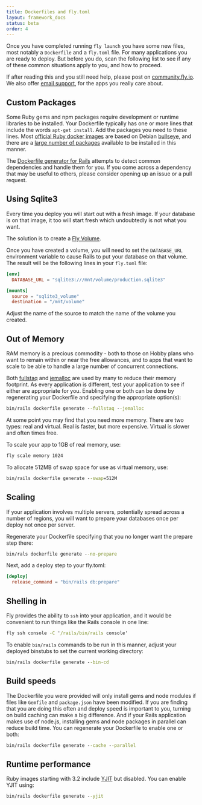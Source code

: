```yaml
---
title: Dockerfiles and fly.toml
layout: framework_docs
status: beta
order: 4
---
```


Once you have completed running `fly launch` you have some new files,
most notably a `Dockerfile` and a `fly.toml` file.  For many applications
you are ready to deploy.  But before you do, scan the following list
to see if any of these common situations apply to you, and how to proceed.

If after reading this and you still need help, please post on
[community.fly.io](https://community.fly.io).  We also offer [email
support](https://community.fly.io/t/fly-io-support-community-vs-email-read-this-first/9962/1),
for the apps you really care about.

## Custom Packages

Some Ruby gems and npm packages require development or runtime libraries
to be installed.  Your Dockerfile typically has one or more lines that
include the words `apt-get install`.  Add the packages you need to these
lines.  Most [official Ruby docker images](https://hub.docker.com/_/ruby)
are based on Debian [bullseye](https://www.debian.org/releases/bullseye/),
and there are a [large number of packages](https://packages.debian.org/stable/)
available to be installed in this manner.

The [Dockerfile generator for Rails](https://github.com/rubys/dockerfile-rails#overview) attempts to detect common dependencies and handle them for you.  If you come across a dependency that may be useful to others, please consider opening up an issue or a pull request.

## Using Sqlite3

Every time you deploy you will start out with a fresh image.  If your database is on that image, it too will start fresh which undoubtedly is not what you want.

The solution is to create a [Fly Volume](https://fly.io/docs/reference/volumes/).

Once you have created a volume, you will need to set the `DATABASE_URL` environment variable to cause Rails to put your database on that volume.  The result will be the following lines in your `fly.toml` file:

```toml
[env]
  DATABASE_URL = "sqlite3:///mnt/volume/production.sqlite3"

[mounts]
  source = "sqlite3_volume"
  destination = "/mnt/volume"
```

Adjust the name of the source to match the name of the volume you created.

## Out of Memory

RAM memory is a precious commodity - both to those on Hobby plans who want
to remain within or near the free allowances, and to apps that want to scale
to be able to handle a large number of concurrent connections.

Both [fullstaq](https://fullstaqruby.org/) and [jemalloc](https://jemalloc.net/) are used by many to reduce their memory footprint.  As every application is different, test your application to see if either are appropriate for you.  Enabling one or both can be done by regenerating your Dockerfile and specifying the appropriate option(s):

```cmd
bin/rails dockerfile generate --fullstaq --jemalloc
```

At some point you may find that you need more memory.  There are two types:
real and virtual.  Real is faster, but more expensive.  Virtual is slower
and often times free.

To scale your app to 1GB of real memory, use:

```cmd
fly scale memory 1024
```

To allocate 512MB of swap space for use as virtual memory, use:

```cmd
bin/rails dockerfile generate --swap=512M
```

## Scaling

If your application involves multiple servers, potentially spread across
a number of regions, you will want to prepare your databases once per
deploy not once per server.

Regenerate your Dockerfile specifying that you no longer want the
prepare step there:

```cmd
bin/rals dockerfile generate --no-prepare
```

Next, add a deploy step to your fly.toml:

```toml
[deploy]
  release_command = "bin/rails db:prepare"
```

## Shelling in

Fly provides the ability to `ssh` into your application, and it would
be convenient to run things like the Rails console in one line:

```cmd
fly ssh console -C '/rails/bin/rails console'
```

To enable `bin/rails` commands to be run in this manner, adjust your
deployed binstubs to set the current working directory:

```cmd
bin/rails dockerfile generate --bin-cd
```

## Build speeds

The Dockerfile you were provided will only install gems and node modules if
files like `Gemfile` and `package.json` have been modified.  If you are
finding that you are doing this often and deploy speed is important to
you, turning on build caching can make a big difference.  And if your
Rails application makes use of node.js, installing gems and node packages
in parallel can reduce build time.  You can regenerate your Dockerfile
to enable one or both:

```cmd
bin/rails dockerfile generate --cache --parallel
```

## Runtime performance

Ruby images starting with 3.2 include [YJIT](https://github.com/Shopify/yjit) but disabled.  You can enable YJIT using:

```cmd
bin/rails dockerfile generate --yjit
```
